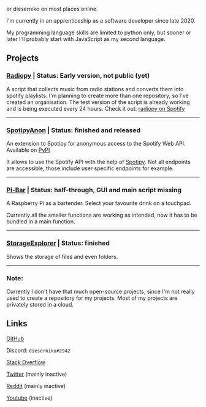 or dieserniko on most places online. 

I'm currently in an apprenticeship as a software developer since late 2020.

My programming language skills are limited to python only, but sooner or later I'll probably start with JavaScript as my second language.

## Projects

### [Radiopy](https://github.com/radiopy) | Status: Early version, not public (yet)

A script that collects music from radio stations and converts them into spotify playlists.
I'm planning to create more than one repository, so I've created an organisation.
The test version of the script is already working and is being executed every 24 hours.
Check it out: [radiopy on Spotify](https://open.spotify.com/user/31bk3o6pc4ehozimdakaglavex2e)

---

### [SpotipyAnon](https://github.com/dieser-niko/spotipy-anon) | Status: finished and released

An extension to Spotipy for anonymous access to the Spotify Web API.
Available on [PyPI](https://pypi.org/project/spotipy-anon/)

It allows to use the Spotify API with the help of [Spotipy](https://github.com/spotipy-dev/spotipy).
Not all endpoints are accessible, those include user specific endpoints for example.

---

### [Pi-Bar](https://github.com/dieser-niko/pi-bar) | Status: half-through, GUI and main script missing

A Raspberry Pi as a bartender. Select your favourite drink on a touchpad.

Currently all the smaller functions are working as intended, now it has to be bundled in a main function.

---

### [StorageExplorer](https://github.com/dieser-niko/StorageExplorer) | Status: finished

Shows the storage of files and even folders.

---

### Note:
Currently I don't have that much open-source projects, since I'm not really used to create a repository for my projects.
Most of my projects are privately stored in a cloud.

## Links
[GitHub](https://github.com/dieser-niko)

Discord: `dieserniko#2942`

[Stack Overflow](https://stackoverflow.com/users/15580216/dieserniko)

[Twitter](https://twitter.com/dieser_niko) (mainly inactive)

[Reddit](https://reddit.com/u/NikoHD203) (mainly inactive)

[Youtube](https://youtube.com/channel/UCvUkk9NjKTNtuTorkba7thw) (inactive)

